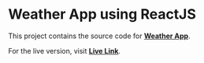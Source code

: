 # **Weather App using ReactJS**

This project contains the source code for [**Weather App**](https://github.com/ankushh19/weather-app).

For the live version, visit [**Live Link**](https://ankush-weather-app.netlify.app/).
